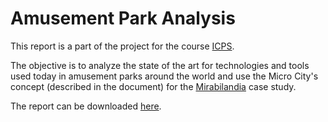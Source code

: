 # Amusement Park Analysis
This report is a part of the project for the course [ICPS](https://www.unibo.it/en/teaching/course-unit-catalogue/course-unit/2021/476831).

The objective is to analyze the state of the art for technologies and tools used today in amusement parks around the world
and use the Micro City's concept (described in the document) for the [Mirabilandia](https://www.mirabilandia.it/en) case study.  

The report can be downloaded [here](https://github.com/ICPS-MicroCity/amusement-park-analysis/releases).